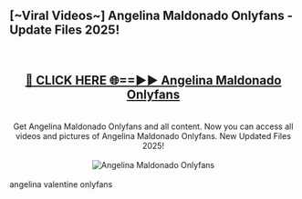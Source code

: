 <h2>[~Viral Videos~] Angelina Maldonado Onlyfans - Update Files 2025!</h2>
<br>
<div align="center">
<h2><a href="https://betterlinks.top/A2PfLJ" rel="nofollow">🔴 CLICK HERE 🌐==►► Angelina Maldonado Onlyfans</a></h2>
<br>
Get Angelina Maldonado Onlyfans and all content. Now you can access all videos and pictures of Angelina Maldonado Onlyfans. New Updated Files 2025!
<br>
<br>
<a href="https://betterlinks.top/A2PfLJ" rel="nofollow" data-target="animated-image.originalLink"><img src="https://i.ibb.co.com/WyWwxjT/player-gif2.gif" alt="Angelina Maldonado Onlyfans" style="max-width: 100%; display: inline-block;" data-target="animated-image.originalImage"></a>
</div>
<br>
angelina valentine onlyfans